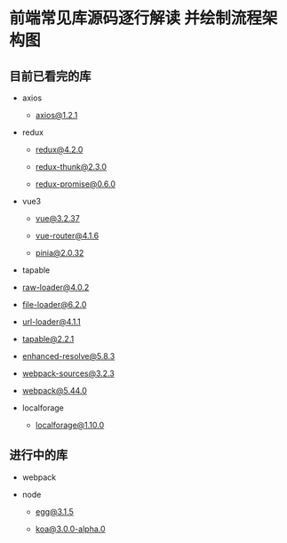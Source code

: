 # 前端常见库源码逐行解读 并绘制流程架构图

## 目前已看完的库

- axios

  - [axios@1.2.1](https://github.com/YeahDreamItPossible/SourceCodeAnalyser/blob/main/axios%401.2.1/axios.js)

- redux

  - [redux@4.2.0](https://github.com/YeahDreamItPossible/SourceCodeAnalyser/blob/main/redux%404.2.0/redux.js)

  - [redux-thunk@2.3.0](https://github.com/YeahDreamItPossible/SourceCodeAnalyser/blob/main/redux-thunk%402.3.0/index.js)

  - [redux-promise@0.6.0]()

- vue3

  - [vue@3.2.37](https://github.com/YeahDreamItPossible/SourceCodeAnalyser/blob/main/vue%403.2.37/vue.global.js)

  - [vue-router@4.1.6](https://github.com/YeahDreamItPossible/SourceCodeAnalyser/blob/main/vue-router%404.1.6/vue-router.global.js)

  - [pinia@2.0.32](https://github.com/YeahDreamItPossible/SourceCodeAnalyser/blob/main/pinia%402.0.32/pinia.iife.js)

  <!-- - [vuex@4.0.2]() -->

- tapable

- [raw-loader@4.0.2]()

- [file-loader@6.2.0]()

- [url-loader@4.1.1]()

- [tapable@2.2.1]()

- [enhanced-resolve@5.8.3]()

- [webpack-sources@3.2.3]()

- [webpack@5.44.0]()

- localforage

  - [localforage@1.10.0](https://github.com/YeahDreamItPossible/SourceCodeAnalyser/blob/main/js/localforage%401.10.0/dist/localforage.js)


## 进行中的库

- webpack
- node

  - [egg@3.1.5]()

  - [koa@3.0.0-alpha.0]()